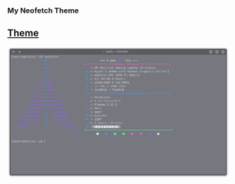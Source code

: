 ### My Neofetch Theme
[Theme](https://github.com/HastroSingh/Neofetch_themes/blob/main/config.conf)
---
![](https://github.com/HastroSingh/Neofetch_themes/blob/main/Neofetch.png)

